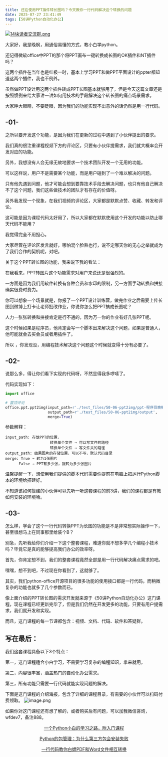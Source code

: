```yaml
---
title: 还在使用PPT插件转长图吗？今天教你一行代码解决这个转换的问题
date: 2025-07-27 23:41:49
tags: [50讲Python自动化办公]
---
```

[![14块读者交流群.png](https://raw.gitcode.com/user-images/assets/5027920/48edc8fa-6d2e-4eca-9e14-d71638eadb55/14块读者交流群.png '14块读者交流群.png')](https://mp.weixin.qq.com/s?__biz=MzUzNTc5NjA4NQ==&mid=2247502200&idx=1&sn=7e543675545ac6622123af6009fdebce&scene=21#wechat_redirect)

大家好，我是晚枫，用通俗易懂的方式，教小白学python。

还记得微软office中PPT的那个将PPT画布一键转换成长图的OK插件和NT插件吗？

这两个插件在当年也是红极一时，基本上学习PPT和做PPT平面设计的ppter都知道这两个插件，我也不例外。

虽然做PPT设计用这两个插件转成PPT长图基本就够用了，但是今天这篇文章还是按照惯例来给大家讲一讲如何用技术的手段解决这个转长图的痛点场景需求。

大家睁大眼睛，不要眨眼，因为我们的功能实现不出意外的话仍然是用一行代码。



## -01-



之所以要开发这个功能，是因为我们在更新的过程中遇到了小伙伴提出的要求。

我们真的很注重课程视频下方的评论区，只要有小伙伴提需求，我们就大概率会开发对应的功能。

另外，我想没有人会无缘无故地要求一个技术团队开发一个无用的功能。

可以这样说，用户不是需要某个功能，而是用户碰到了一个难以解决的问题。

只有他先遇到问题，他才可能会想到要靠技术手段去解决问题，也只有他自己解决不了这个问题，我们这些做技术的团队才有存在的价值呀。

另外我发现一个现象，在我们视频的评论区，大家都是默默点赞、收藏、转发和评论。

这可能是因为课程代码太好用了，所以大家都在默默使用这个开发的功能以防止哪天代码不能用？

我觉得完全不用担心。

大家尽管在评论区发言就好，哪怕混个脸熟也行，说不定哪天你的无心之举就成为了我们合作的契机呢，对吧。

关于这个PPT转长图的功能，我来说下我的看法：

在我看来，PPT转图片这个功能需求对用户来说还是很强烈的。

一方面是因为我们用软件转换有各种会员和水印的限制，另一方面手动转换和拼接确实很费时费力。

你可以想象一个场景就是，你报了一个PPT设计训练营，做完作业之后需要上传长图到微博上打卡让老师批改作业，你说你怎么把PPT搞成长图呢？

人力一张张转换和拼接肯定是行不通的，因为万一你的作业有好几张PPT呢。

这个时候如果是程序员，他肯定会写一个脚本出来解决这个问题，如果是普通人，他可能就会去买会员或者用插件了。

所以 ，你发现没，用编程技术解决这个问题这个时候就变得十分有必要了。



## -02-



说那么多，得让你们看下实现的代码呀，不然显得我多啰嗦了。

代码实现如下：
```python
import office

# 置顶评论
office.ppt.ppt2img(input_path=r'./test_files/50-06-ppt2img/ppt-程序员晚枫.pptx',
                   output_path=r'./test_files/50-06-ppt2img/output',
                   merge=True)
```

参数解释：
```
input_path: 存放PPT的位置，
                    转换单个文件 → 可以写文件的路径
                    转换单个文件 → 写文件夹的路径
output_path: 结果图片的存储位置，可以不写，默认代码目录
merge: True → 转为1张图片
      False → PPT有多少张，就转为多少张图片
```

温馨提醒一下，想使用我们提供的脚本代码需要你提前在电脑上把运行Python脚本的环境给搭建好。

不知道该如何搭建的小伙伴可以先听一听这套课程的前3讲，我们的课程都是有教如何安装的环境哈。



## -03-



怎么样，学会了这个一行代码转换PPT为长图的功能是不是非常想实际操作一下，甚至很想马上在同事那里给装个B？

别急，先听我给你们介绍一下这个整套课程，难道你就不想多学几个编程小技术吗？毕竟它是真的能够提高我们办公的效率呀。

首先，你肯定想不到，我们的整套课程竟然全部是用一行代码解决痛点需求的吧。

嘿嘿，想不到吧，不过现在你看到了，这就够了。

其实，我们python-office开源项目的很多功能的使用接口都是一行代码，而稍微复杂的功能也就多了几个参数而已。

像上面介绍的PPT转长图的需求开发就来源于《50讲Python自动化办公》这门课程，现在课程已经更新完毕了，但是我们仍然在开发更多的功能，只要有用户提需求，我们就开发和实现。

而且，这门课程的每一节课都包含：视频、文档、代码、软件和答疑群。



## 写在最后：



我们这套课程具备以下3个特点：

第一，这门课程适合小白学习，不需要学习复杂的编程知识，拿来就用。

第二，内容很丰富，涵盖热门的自动化办公需求。

第三，所有功能只需要一行代码就能实现问题的解决。

下面是这门课程的介绍海报，包含了详细的课程目录，有需要的小伙伴可以扫码付费领取。
![image.png](https://raw.gitcode.com/user-images/assets/5027920/6fd7ca8a-c5af-4e12-afc5-2697bd3964d2/image.png 'image.png')

如果你对这门课程还有想了解的，或者购买后有问题，可以加我微信咨询，wfdev7，备注888。
<center>
  
[一个Python小白的学习之路，附入门课程](https://mp.weixin.qq.com/s?__biz=MzUzNTc5NjA4NQ==&mid=2247502329&idx=1&sn=d8ffdbd41689302b30fa4b1f985f23cc&scene=21#wechat_redirect)

[Python的包管理：为什么第三方包会安装失败](https://mp.weixin.qq.com/s?__biz=MzUzNTc5NjA4NQ==&mid=2247502378&idx=1&sn=c370c6fa85ab74560d3d01917fc28535&scene=21#wechat_redirect)

[一行代码教你白嫖PDF和Word文件相互转换](https://mp.weixin.qq.com/s?__biz=MzUzNTc5NjA4NQ==&mid=2247502407&idx=1&sn=4b375aaa3f71d008d7a2879be02951cc&scene=21#wechat_redirect)

<center>


